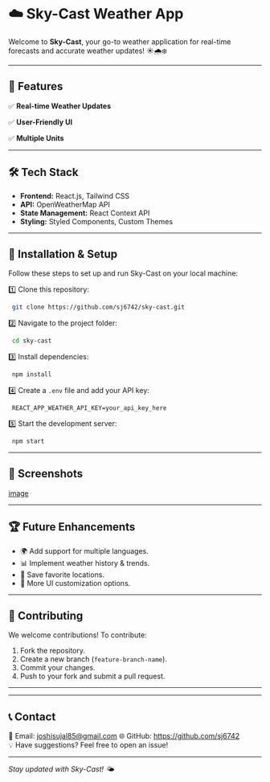 # ☁️ Sky-Cast Weather App

Welcome to **Sky-Cast**, your go-to weather application for real-time forecasts and accurate weather updates! ☀️🌧️❄️

---

## 🌟 Features

✅ **Real-time Weather Updates**

✅ **User-Friendly UI**

✅ **Multiple Units** 

---

## 🛠️ Tech Stack

- **Frontend:** React.js, Tailwind CSS
- **API:** OpenWeatherMap API
- **State Management:** React Context API
- **Styling:** Styled Components, Custom Themes

---

## 🚀 Installation & Setup

Follow these steps to set up and run Sky-Cast on your local machine:

1️⃣ Clone this repository:
```sh
 git clone https://github.com/sj6742/sky-cast.git
```

2️⃣ Navigate to the project folder:
```sh
 cd sky-cast
```

3️⃣ Install dependencies:
```sh
 npm install
```

4️⃣ Create a `.env` file and add your API key:
```env
 REACT_APP_WEATHER_API_KEY=your_api_key_here
```

5️⃣ Start the development server:
```sh
 npm start
```

---

## 📸 Screenshots

[image](https://github.com/user-attachments/assets/c631a44e-03a5-402f-af83-c1c24ed5f271)


---

## 🏆 Future Enhancements

- 🌍 Add support for multiple languages.
- 📊 Implement weather history & trends.
- 📌 Save favorite locations.
- 🎨 More UI customization options.

---

## 🤝 Contributing

We welcome contributions! To contribute:
1. Fork the repository.
2. Create a new branch (`feature-branch-name`).
3. Commit your changes.
4. Push to your fork and submit a pull request.

---

---

## 📞 Contact

📧 Email: joshisujal85@gmail.com 
🌐 GitHub: https://github.com/sj6742  
💡 Have suggestions? Feel free to open an issue!

---

_Stay updated with Sky-Cast! 🌤️_


